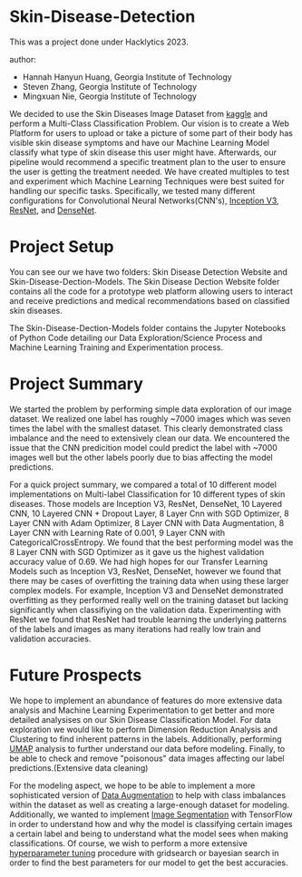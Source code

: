 # Skin-Disease-Detection

This was a project done under Hacklytics 2023.

author:
  - Hannah Hanyun Huang, Georgia Institute of Technology
  - Steven Zhang, Georgia Institute of Technology
  - Mingxuan Nie, Georgia Institute of Technology

We decided to use the Skin Diseases Image Dataset from [kaggle](https://www.kaggle.com/datasets/ismailpromus/skin-diseases-image-dataset) and perform a Multi-Class Classification Problem.
Our vision is to create a Web Platform for users to upload or take a picture of some part of their body has visible skin disease symptoms and have our Machine Learning Model 
classify what type of skin disease this user might have. Afterwards, our pipeline would recommend a specific treatment plan to the user to ensure the user is getting the treatment needed. We have created multiples to test and experiment which Machine Learning Techniques were best suited for handling our specific
tasks. Specifically, we tested many different configurations for Convolutional Neural Networks(CNN's), [Inception V3](https://arxiv.org/abs/1512.00567), [ResNet](https://arxiv.org/abs/1512.03385v1),
and [DenseNet](https://arxiv.org/abs/1608.06993). 

# Project Setup
You can see our we have two folders: Skin Disease Detection Website and Skin-Disease-Dection-Models. The Skin Disease Dection Website folder contains all the code for a 
prototype web platform allowing users to interact and receive predictions and medical recommendations based on classified skin diseases.

The Skin-Disease-Dection-Models folder contains the Jupyter Notebooks of Python Code detailing our Data Exploration/Science Process and Machine Learning Training and Experimentation
process. 

# Project Summary
We started the problem by performing simple data exploration of our image dataset. We realized one label has roughly ~7000 images which was seven times the label with the smallest dataset. This clearly demonstrated class imbalance and the need to extensively clean our data. We encountered the issue that the CNN predicition model could predict the label with ~7000 images well but the other labels poorly due to bias affecting the model predictions.

For a quick project summary, we compared a total of 10 different model implementations on Multi-label Classification for 10 different types of skin diseases. Those models are Inception V3, ResNet, DenseNet, 10 Layered CNN, 10 Layered CNN + Dropout Layer, 8 Layer Cnn with SGD Optimizer, 8 Layer CNN with Adam Optimizer, 8 Layer CNN with Data Augmentation, 8 Layer CNN with Learning Rate of 0.001, 9 Layer CNN with CategoricalCrossEntropy. We found that the best performing model was the 8 Layer CNN with SGD Optimizer as it gave us the highest validation accuracy value of 0.69. We had high hopes for our Transfer Learning Models such as Inception V3, ResNet, DenseNet, however we found that there may be cases of overfitting the training data when using these larger complex models. For example, Inception V3 and DenseNet demonstrated overfitting as they performed really well on the training dataset but lacking significantly when classifiying on the validation data. Experimenting with ResNet we found that ResNet had trouble learning the underlying patterns of the labels and images as many iterations had really low train and validation accuracies.

# Future Prospects
We hope to implement an abundance of features do more extensive data analysis and Machine Learning Experimentation to get better and more detailed analysises on our Skin Disease Classification Model. For data exploration we would like to perform Dimension Reduction Analysis and Clustering to find inherent patterns in the labels. Additionally, performing [UMAP](https://umap-learn.readthedocs.io/en/latest/) analysis to further understand our data before modeling. Finally, to be able to check and remove "poisonous" data images affecting our label predictions.(Extensive data cleaning)

For the modeling aspect, we hope to be able to implement a more sophisticated version of [Data Augmentation](https://www.tensorflow.org/tutorials/images/data_augmentation) to help with class imbalances within the dataset as well as creating a large-enough dataset for modeling. Additionally, we wanted to implement [Image Segmentation](https://www.tensorflow.org/tutorials/images/segmentation) with TensorFlow in order to understand how and why the model is classifying certain images a certain label and being to understand what the model sees when making classifications. Of course, we wish to perform a more extensive [hyperparameter tuning](https://www.tensorflow.org/tutorials/keras/keras_tuner) procedure with gridsearch or bayesian search in order to find the best parameters for our model to get the best accuracies.

